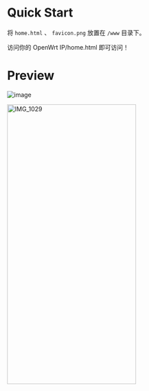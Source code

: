 # Quick Start
将 `home.html` 、 `favicon.png` 放置在 `/www` 目录下。

访问你的 OpenWrt IP/home.html 即可访问！

# Preview
![image](https://github.com/user-attachments/assets/1b2298f0-f80a-41f9-af6c-7f7d0647480b)

<img src="https://github.com/user-attachments/assets/b5ae113f-d4e1-4524-847b-744ab548e9ab" alt="IMG_1029" width="300" height="649">
